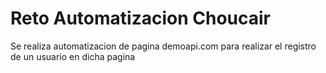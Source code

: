 # Reto Automatizacion Choucair
Se realiza automatizacion de pagina demoapi.com para realizar el registro de un usuario en dicha pagina

